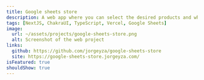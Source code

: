 ```yaml
---
title: Google sheets store
description: A web app where you can select the desired products and when proceeding to the checkout, you will be redirected to a WhatsApp profile. Uses Google Sheets as database.
tags: [NextJS, ChakraUI, TypeScript, Vercel, Google Sheets]
image:
  url: ~/assets/projects/google-sheets-store.png
  alt: Screenshot of the web project
links:
  github: https://github.com/jorgeyza/google-sheets-store
  site: https://google-sheets-store.jorgeyza.com/
isFeatured: true
shouldShow: true
---
```

